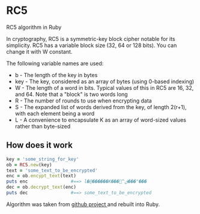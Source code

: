 # RC5
RC5 algorithm in Ruby

In cryptography, RC5 is a symmetric-key block cipher notable for its simplicity.
RC5 has a variable block size (32, 64 or 128 bits). You can change it with W constant.

The following variable names are used:
<ul>
<li>b - The length of the key in bytes</li>
<li>key - The key, considered as an array of bytes (using 0-based indexing) </li>
<li>W - The length of a word in bits. Typical values of this in RC5 are 16, 32, and 64. Note that a "block" is two words long </li>
<li>R - The number of rounds to use when encrypting data</li>
<li>S - The expanded list of words derived from the key, of length 2(r+1), with each element being a word </li>
<li>L - A convenience to encapsulate K as an array of word-sized values rather than byte-sized </li>
</ul>

<h2>How does it work</h2>

```ruby
key = 'some_string_for_key'
ob = RC5.new(key)
text = 'some_text_to_be_encrypted'
enc = ob.encypt_text(text)    
puts enc                #==> l�@������K���^ڨ���"���
dec = ob.decrypt_text(enc)
puts dec                #==> some_text_to_be_encrypted

```

Algorithm was taken from <a href = 'https://github.com/tbb/pyRC5/blob/master/RC5.py'> github project </a> and rebuilt into Ruby.


